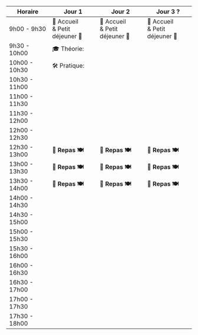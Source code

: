 
| Horaire       | Jour 1                             | Jour 2                             | Jour 3 ?                           |
| ------------- | ---------------------------------- | ---------------------------------- | ---------------------------------- |
| 9h00 - 9h30   | 👋 Accueil <br>& Petit déjeuner 🥐 | 👋 Accueil <br>& Petit déjeuner 🥐 | 👋 Accueil <br>& Petit déjeuner 🥐 |
| 9h30 - 10h00  | 🎓 Théorie:                        |                                    |                                    |
| 10h00 - 10h30 | 🛠️ Pratique:                      |                                    |                                    |
| 10h30 - 11h00 |                                    |                                    |                                    |
| 11h00 - 11h30 |                                    |                                    |                                    |
| 11h30 - 12h00 |                                    |                                    |                                    |
| 12h00 - 12h30 |                                    |                                    |                                    |
| 12h30 - 13h00 | **🍕 Repas 🍽️**                   | **🍕 Repas 🍽️**                   | **🍕 Repas 🍽️**                   |
| 13h00 - 13h30 | **🍕 Repas 🍽️**                   | **🍕 Repas 🍽️**                   | **🍕 Repas 🍽️**                   |
| 13h30 - 14h00 | **🍕 Repas 🍽️**                   | **🍕 Repas 🍽️**                   | **🍕 Repas 🍽️**                   |
| 14h00 - 14h30 |                                    |                                    |                                    |
| 14h30 - 15h00 |                                    |                                    |                                    |
| 15h00 - 15h30 |                                    |                                    |                                    |
| 15h30 - 16h00 |                                    |                                    |                                    |
| 16h00 - 16h30 |                                    |                                    |                                    |
| 16h30 - 17h00 |                                    |                                    |                                    |
| 17h00 - 17h30 |                                    |                                    |                                    |
| 17h30 - 18h00 |                                    |                                    |                                    |
